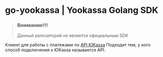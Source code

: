 # go-yookassa | Yookassa Golang SDK

> ### Внимание!!!
> Данный репозиторий не является официальным SDK

Клиент для работы с платежами по [API ЮKassa](https://yookassa.ru/developers/api)
Подходит тем, у кого способ подключения к ЮKassa называется API.
